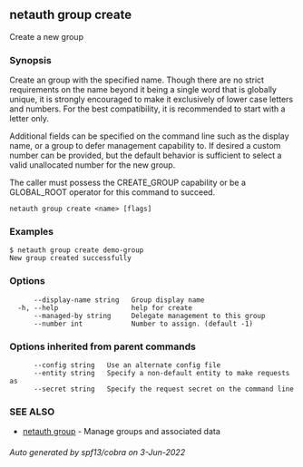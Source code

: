 ## netauth group create

Create a new group

### Synopsis


Create an group with the specified name.  Though there are no strict
requirements on the name beyond it being a single word that is
globally unique, it is strongly encouraged to make it exclusively of
lower case letters and numbers.  For the best compatibility, it is
recommended to start with a letter only.

Additional fields can be specified on the command line such as the
display name, or a group to defer management capability to.  If
desired a custom number can be provided, but the default behavior is
sufficient to select a valid unallocated number for the new group.

The caller must possess the CREATE_GROUP capability or be a GLOBAL_ROOT
operator for this command to succeed.

```
netauth group create <name> [flags]
```

### Examples

```
$ netauth group create demo-group
New group created successfully
```

### Options

```
      --display-name string   Group display name
  -h, --help                  help for create
      --managed-by string     Delegate management to this group
      --number int            Number to assign. (default -1)
```

### Options inherited from parent commands

```
      --config string   Use an alternate config file
      --entity string   Specify a non-default entity to make requests as
      --secret string   Specify the request secret on the command line
```

### SEE ALSO

* [netauth group](netauth_group.md)	 - Manage groups and associated data

###### Auto generated by spf13/cobra on 3-Jun-2022
